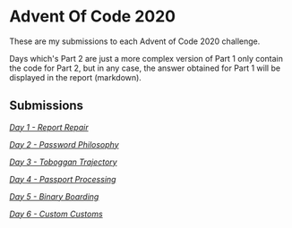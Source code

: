 # Advent Of Code 2020

These are my submissions to each Advent of Code 2020 challenge.

Days which's Part 2 are just a more complex version of Part 1 only contain the code for Part 2, but in any case, the answer obtained for Part 1 will be displayed in the report (markdown).

## Submissions

*[Day 1 - Report Repair](/day1/day1.md)*

*[Day 2 - Password Philosophy](/day2/day2.md)*

*[Day 3 - Toboggan Trajectory](/day3/day3.md)*

*[Day 4 - Passport Processing](/day4/day4.md)*

*[Day 5 - Binary Boarding](/day5)*

*[Day 6 - Custom Customs](/day6)*
